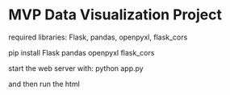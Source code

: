 # MVP Data Visualization Project

required libraries: Flask, pandas, openpyxl, flask_cors

pip install Flask pandas openpyxl flask_cors

start the web server with:
python app.py

and then run the html
